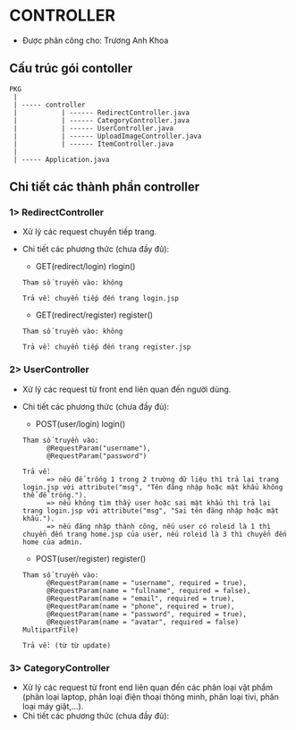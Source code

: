 # CONTROLLER

* Được phân công cho: Trương Anh Khoa

## Cấu trúc gói contoller
```
PKG  
 |  
 | ----- controller
 |           | ------ RedirectController.java
 |           | ------ CategoryController.java  
 |           | ------ UserController.java  
 |           | ------ UploadImageController.java  
 |           | ------ ItemController.java  
 |  
 | ----- Application.java
```

## Chi tiết các thành phần controller
### 1> RedirectController
* Xử lý các request chuyển tiếp trang.
* Chi tiết các phương thức (chưa đầy đủ):
  * GET(redirect/login) rlogin()
  ```
  Tham số truyền vào: không
  
  Trả về: chuyển tiếp đến trang login.jsp
  ```
  
  * GET(redirect/register) register()  
  ```
  Tham số truyền vào: không

  Trả về: chuyển tiếp đến trang register.jsp
  ```
### 2> UserController
* Xử lý các request từ front end liên quan đến người dùng.
* Chi tiết các phương thức (chưa đầy đủ):  
  * POST(user/login) login()  
  ```
  Tham số truyền vào:  
        @RequestParam("username"),
        @RequestParam("password")  

  Trả về:
        => nếu để trống 1 trong 2 trường dữ liệu thì trả lại trang login.jsp với attribute("msg", "Tên đăng nhập hoặc mật khẩu không thể để trống.").
        => nếu không tìm thấy user hoặc sai mật khẩu thì trả lại trang login.jsp với attribute("msg", "Sai tên đăng nhập hoặc mật khẩu.").
        => nếu đăng nhập thành công, nếu user có roleid là 1 thì chuyển đến trang home.jsp của user, nếu roleid là 3 thì chuyển đến home của admin.
  ```
  
  * POST(user/register) register()
  ```
  Tham số truyền vào:
        @RequestParam(name = "username", required = true),  
        @RequestParam(name = "fullname", required = false),  
        @RequestParam(name = "email", required = true),  
        @RequestParam(name = "phone", required = true),  
        @RequestParam(name = "password", required = true),  
        @RequestParam(name = "avatar", required = false) MultipartFile)

  Trả về: (từ từ update)
  ```
 ### 3> CategoryController
 * Xử lý các request từ front end liên quan đến các phân loại vật phẩm (phân loại laptop, phân loại điện thoại thông minh, phân loại tivi, phân loại máy giặt,...).
 * Chi tiết các phương thức (chưa đầy đủ):
